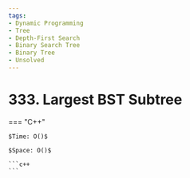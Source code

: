 ```yaml
---
tags:
- Dynamic Programming
- Tree
- Depth-First Search
- Binary Search Tree
- Binary Tree
- Unsolved
---
```



# 333. Largest BST Subtree

=== "C++"

    $Time: O()$

    $Space: O()$

    ```c++
    ```